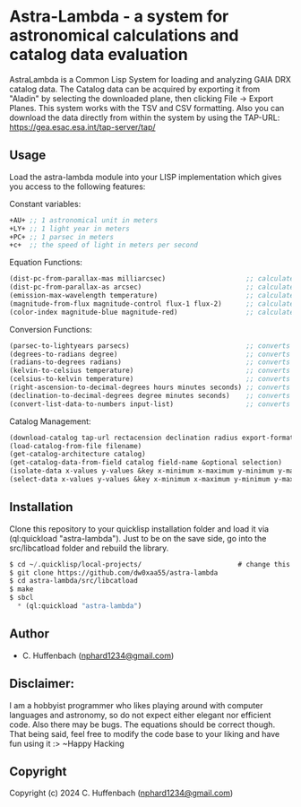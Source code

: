 # Astra-Lambda - a system for astronomical calculations and catalog data evaluation
AstraLambda is a Common Lisp System for loading and analyzing GAIA DRX catalog data. 
The Catalog data can be acquired by exporting it from "Aladin" by selecting the downloaded plane, then clicking File → Export Planes. 
This system works with the TSV and CSV formatting. 
Also you can download the data directly from within the system by using the TAP-URL: https://gea.esac.esa.int/tap-server/tap/

## Usage
Load the astra-lambda module into your LISP implementation which gives you access to the following features:

Constant variables:
```lisp
+AU+ ;; 1 astronomical unit in meters
+LY+ ;; 1 light year in meters
+PC+ ;; 1 parsec in meters
+c+  ;; the speed of light in meters per second
```

Equation Functions:
```lisp
(dist-pc-from-parallax-mas milliarcsec)                    ;; calculates the distance in parsecs based on the given parallax in milliarcseconds (radians)
(dist-pc-from-parallax-as arcsec)                          ;; calculates the distance in parsecs based on the given parallax in arcseconds (radians)
(emission-max-wavelength temperature)                      ;; calculates the wavelength of the emissive maximum of a black body in µm from temperature in Kelvin
(magnitude-from-flux magnitude-control flux-1 flux-2)      ;; calculates the magnitude of a star from its relative flux to a control star with known magnitude
(color-index magnitude-blue magnitude-red)                 ;; calculates the color index of a star from blue and red channel instrument; higher means red
```

Conversion Functions:
```lisp
(parsec-to-lightyears parsecs)                             ;; converts a distance from parsecs to light years
(degrees-to-radians degree)                                ;; converts degrees to radians
(radians-to-degrees radians)                               ;; converts radians to degrees
(kelvin-to-celsius temperature)                            ;; converts kelvin to celsius
(celsius-to-kelvin temperature)                            ;; converts celsius to kelvin
(right-ascension-to-decimal-degrees hours minutes seconds) ;; converts right ascension into decimal degrees. seconds may be used with decimal point
(declination-to-decimal-degrees degree minutes seconds)    ;; converts declination into decimal degrees. seconds may be used with decimal point
(convert-list-data-to-numbers input-list)                  ;; converts a list of catalog data from strings to numeric values
```

Catalog Management:
```lisp
(download-catalog tap-url rectacension declination radius export-format output-filename) ;; fetches catalog data from given parameters and saves it to a specified file
(load-catalog-from-file filename)                                                        ;; loads catalog data from an aladin export file with csv or tsv extension and returns a list of the catalog data
(get-catalog-architecture catalog)                                                       ;; returns number of columns and rows as well as data field titles
(get-catalog-data-from-field catalog field-name &optional selection)                     ;; returns a list of data from the specified catalog and corresponding data field in strings. optionally a selection can be specified to narrow down the output.
(isolate-data x-values y-values &key x-minimum x-maximum y-minimum y-maximum)            ;; isolates the area specified by the minima and maxima for their respective axis and returns a list each for x and y values
(select-data x-values y-values &key x-minimum x-maximum y-minimum y-maximum)             ;; creates a selection list of the specified area to be used with a catalog
```
## Installation
Clone this repository to your quicklisp installation folder and load it via (ql:quickload "astra-lambda").
Just to be on the save side, go into the src/libcatload folder and rebuild the library.

```lisp
$ cd ~/.quicklisp/local-projects/                        # change this one, if you set the quicklisp installation to a different path
$ git clone https://github.com/dw0xaa55/astra-lambda
$ cd astra-lambda/src/libcatload
$ make
$ sbcl
  * (ql:quickload "astra-lambda")
```

## Author

* C. Huffenbach (nphard1234@gmail.com)

## Disclaimer:

I am a hobbyist programmer who likes playing around with computer languages and astronomy, so do not expect either elegant nor efficient code. 
Also there may be bugs. The equations should be correct  though. That being said, feel free to modify the code base to your liking and have fun using it :>
~Happy Hacking 

## Copyright

Copyright (c) 2024 C. Huffenbach (nphard1234@gmail.com)
